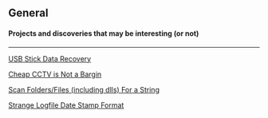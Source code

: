 ## General

#### Projects and discoveries that may be interesting (or not)
_______________________________________________________________

[USB Stick Data Recovery](https://wanatry.github.io/general/USB_Stick_Data_Recovery.html)

[Cheap CCTV is Not a Bargin](https://wanatry.github.io/general/Cheap_CCTV.html)

[Scan Folders/Files (including dlls) For a String](https://wanatry.github.io/general/Scanning_folder_for_strings.html)

[Strange Logfile Date Stamp Format](https://wanatry.github.io/general/Strange_Logfile_DateStamp.html)
